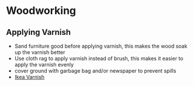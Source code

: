 # Woodworking

## Applying Varnish

* Sand furniture good before applying varnish, this makes the wood soak up the varnish better
* Use cloth rag to apply varnish instead of brush, this makes it easier to apply the varnish evenly
* cover ground with garbage bag and/or newspaper to prevent spills
* [Ikea Varnish](https://www.ikea.com/ch/en/p/varda-wood-stain-outdoor-use-brown-40333101/)

